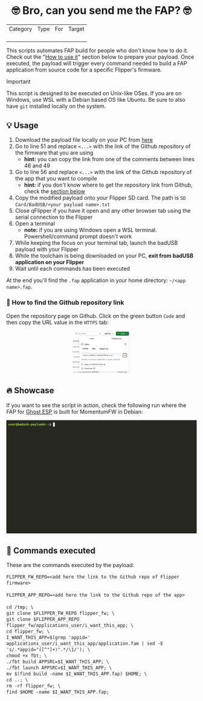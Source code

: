 <div align="center">
    <h1>🤓 Bro, can you send me the FAP? 🤓</h1>
    <table>
        <tr align="center">
            <td>Category</td>
            <td>Type</td>
            <td>For</td>
            <td>Target</td>
        </tr>
        <tr align="center">
            <td><img src="https://img.shields.io/badge/%F0%9F%A4%96-Execution-blue?style=flat-square&labelColor=blue" alt="" /></td>
            <td><img src="https://img.shields.io/badge/%E2%9A%92%EF%B8%8F-Benign-green?style=flat-square&labelColor=green" alt="" /></td>
            <td><img src="https://img.shields.io/badge/%F0%9F%90%AC-Flipper-FF8200?style=flat-square&labelColor=FF8200" alt="" /></td>
            <td><img src="https://img.shields.io/badge/Linux-FCC624?style=flat-square&logo=linux&logoColor=black" alt="" /></td>
        </tr>
    </table>
</div>

This scripts automates FAP build for people who don't know how to do it. Check out the "[How to use it](#-how-to-use-it)" section below to prepare your payload. Once executed, the payload will trigger every command needed to build a FAP application from source code for a specific Flipper's firmware.

> [!IMPORTANT]
> This script is designed to be executed on Unix-like OSes. If you are on Windows, use WSL with a Debian based OS like Ubuntu. Be sure to also have `git` installed locally on the system.

## 💡 Usage
1. Download the payload file locally on your PC from [here](https://raw.githubusercontent.com/cyberartemio/badusb-payloads/refs/heads/main/execution/bro_can_you_send_me_the_fap/payload_for_flipper.txt)
2. Go to line 51 and replace `<...>` with the link of the Github repository of the firmware that you are using
    - **hint:** you can copy the link from one of the comments between lines 46 and 49
3. Go to line 56 and replace `<...>` with the link of the Github repository of the app that you want to compile
    - **hint:** if you don't know where to get the repository link from Github, check the [section below](#how-to-find-the-github-repository-link)
4. Copy the modified payload onto your Flipper SD card. The path is `SD Card/BadUSB/<your payload name>.txt`
5. Close qFlipper if you have it open and any other browser tab using the serial connection to the Flipper
6. Open a terminal
    - **note:** if you are using Windows open a WSL terminal. Powershell/command prompt doesn't work
7. While keeping the focus on your terminal tab, launch the badUSB payload with your Flipper
8. While the toolchain is being downloaded on your PC, **exit from badUSB application on your Flipper**
9. Wait until each commands has been executed

At the end you'll find the `.fap` application in your home directory: `~/<app name>.fap`.

### 🔎 How to find the Github repository link
Open the repository page on Github. Click on the green button `Code` and then copy the URL value in the `HTTPS` tab:

<div align="center">
    <img width="30%" src="../../.github/assets/resources/clone-repo.png" alt="showcase" />
</div>

## 🔥 Showcase
If you want to see the script in action, check the following run where the FAP for [Ghost ESP](https://github.com/Spooks4576/ghost_esp_app) is built for MomentumFW in Debian:

<div align="center">
    <img src="../../.github/assets/showcases/bro_can_you_send_me_the_fap.gif" alt="showcase" />
</div>

## 🤖 Commands executed
These are the commands executed by the payload:
```shell
FLIPPER_FW_REPO=<add here the link to the Github repo of Flipper firmware>

FLIPPER_APP_REPO=<add here the link to the Github repo of the app>

cd /tmp; \
git clone $FLIPPER_FW_REPO flipper_fw; \
git clone $FLIPPER_APP_REPO flipper_fw/applications_user/i_want_this_app; \
cd flipper_fw; \
I_WANT_THIS_APP=$(grep 'appid=' applications_user/i_want_this_app/application.fam | sed -E 's/.*appid="([^"]+)".*/\1/'); \
chmod +x fbt; \
./fbt build APPSRC=$I_WANT_THIS_APP; \
./fbt launch APPSRC=$I_WANT_THIS_APP; \
mv $(find build -name $I_WANT_THIS_APP.fap) $HOME; \
cd ..; \
rm -rf flipper_fw; \
find $HOME -name $I_WANT_THIS_APP.fap;
```